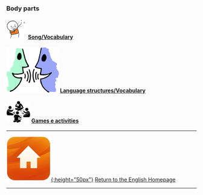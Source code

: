 <head>
<!-- Global site tag (gtag.js) - Google Analytics -->
<script async src="https://www.googletagmanager.com/gtag/js?id=UA-160613202-2"></script>
<script>
  window.dataLayer = window.dataLayer || [];
  function gtag(){dataLayer.push(arguments);}
  gtag('js', new Date());
  gtag('config', 'UA-160613202-2');
</script>
</head>

### Body parts 

#### ![sing](/images/sing.png) [Song/Vocabulary](https://english-homework.github.io/KidooLand/Body_Parts_B_song)
#### ![talk](/images/talk.png) [Language structures/Vocabulary](https://english-homework.github.io/KidooLand/Body_Parts_B_ls)
#### ![silh_game](/images/silh_game.jpg) [Games e activities](https://english-homework.github.io/KidooLand/Body_Parts_B_g)

***
[![home](/images/home.png){:height="50px"}](https://english-homework.github.io/KidooLand) [Return to the English Homepage](https://english-homework.github.io/KidooLand)

***
